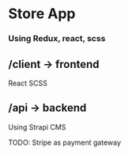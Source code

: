 # Store App
### Using Redux, react, scss

## /client -> frontend
React
SCSS

## /api -> backend
Using Strapi CMS

TODO: Stripe as payment gateway
